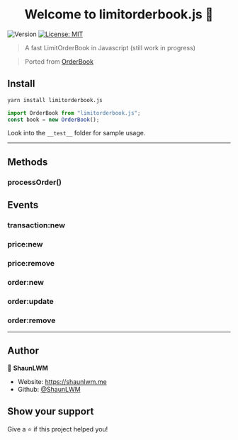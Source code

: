 <h1 align="center">Welcome to limitorderbook.js 👋</h1>
<p>
  <img alt="Version" src="https://img.shields.io/badge/version-0.0.1--alpha.1-blue.svg?cacheSeconds=2592000" />
  <a href="#" target="_blank">
    <img alt="License: MIT" src="https://img.shields.io/badge/License-MIT-yellow.svg" />
  </a>
</p>

> A fast LimitOrderBook in Javascript (still work in progress)

> Ported from [OrderBook](https://github.com/dyn4mik3/OrderBook)

## Install

```sh
yarn install limitorderbook.js
```

```javascript
import OrderBook from "limitorderbook.js";
const book = new OrderBook();
```

Look into the ```__test__``` folder for sample usage.

---

## Methods

### processOrder()

## Events

### transaction:new

### price:new

### price:remove

### order:new

### order:update

### order:remove

---

## Author

👤 **ShaunLWM**

-   Website: https://shaunlwm.me
-   Github: [@ShaunLWM](https://github.com/ShaunLWM)

## Show your support

Give a ⭐️ if this project helped you!
